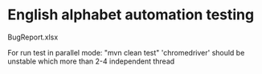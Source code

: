 # English alphabet automation testing

BugReport.xlsx

For run test in parallel mode: "mvn clean test"
'chromedriver' should be unstable which more than 2-4 independent thread

